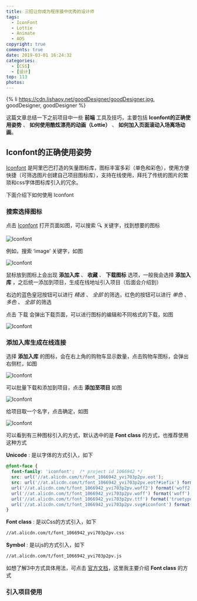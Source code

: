 ```yaml
---
title: 三招让你成为程序猿中优秀的设计师
tags:
  - IconFont
  - Lottie
  - Animate
  - AOS
copyright: true
comments: true
date: 2019-03-01 16:24:32
categories: 
  - [CSS]
  - [设计]
top: 113
photos:
---
```


{% li https://cdn.lishaoy.net/goodDesigner/goodDesigner.jpg, goodDesigner, goodDesigner %}

这篇文章总结一下之前项目中一些 **前端** 工具及技巧，主要包括 **Iconfont的正确使用姿势** 、 **如何使用酷炫漂亮的动画（Lottie）** 、 **如何加入页面滚动入场离场动画**。

<!-- more -->

## Iconfont的正确使用姿势 

[Iconfont](https://www.iconfont.cn) 是阿里巴巴打造的矢量图标库，图标丰富多彩（单色和彩色），使用方便快捷（可筛选图片创建自己项目图标库），支持在线使用，拜托了传统的图片的繁琐和css字体图标库引入的冗余。

下面介绍下如何使用 Iconfont

### 搜索选择图标

点击 [Iconfont](https://www.iconfont.cn) 打开页面如图，可以搜索 🔍 关键字，找到想要的图标

![Iconfont](https://cdn.lishaoy.net/goodDesigner/Iconfont.png "Iconfont" )

例如，搜索 ‘image’ 关键字，如图

![Iconfont](https://cdn.lishaoy.net/goodDesigner/Iconfont2.png "Iconfont" )

鼠标放到图标上会出现 **添加入库** 、 **收藏** 、 **下载图标** 选项，一般我会选择 **添加入库** ，之后统一添加到项目，生成在线地址引入项目（后面会介绍到）

右边的蓝色皇冠按钮可以进行 *精选* 、 *全部* 的筛选，红色的按钮可以进行 *单色* 、 *多色* 、 *全部* 的筛选

点击 下载 会弹出下载页面，可以进行图标的编辑和不同格式的下载，如图

![Iconfont](https://cdn.lishaoy.net/goodDesigner/Iconfont3.1.png "Iconfont" )

### 添加入库生成在线连接

选择 **添加入库** 的图标，会在右上角的购物车显示数量，点击购物车图标，会弹出右侧栏，如图

![Iconfont](https://cdn.lishaoy.net/goodDesigner/Iconfont4.png "Iconfont" )

可以批量下载和添加到项目，点击 **添加至项目** 如图

![Iconfont](https://cdn.lishaoy.net/goodDesigner/Iconfont5.png "Iconfont" )

给项目取一个名字，点击确定，如图

![Iconfont](https://cdn.lishaoy.net/goodDesigner/Iconfont6.png "Iconfont" )

可以看到有三种图标引入的方式，默认选中的是 **Font class** 的方式，也推荐使用这种方式

**Unicode** : 是以字体的方式引入，如下

```css
@font-face {
  font-family: 'iconfont';  /* project id 1066942 */
  src: url('//at.alicdn.com/t/font_1066942_yvi703p2pv.eot');
  src: url('//at.alicdn.com/t/font_1066942_yvi703p2pv.eot?#iefix') format('embedded-opentype'),
  url('//at.alicdn.com/t/font_1066942_yvi703p2pv.woff2') format('woff2'),
  url('//at.alicdn.com/t/font_1066942_yvi703p2pv.woff') format('woff'),
  url('//at.alicdn.com/t/font_1066942_yvi703p2pv.ttf') format('truetype'),
  url('//at.alicdn.com/t/font_1066942_yvi703p2pv.svg#iconfont') format('svg');
}
```

**Font class** : 是以Css的方式引入，如下

```html
//at.alicdn.com/t/font_1066942_yvi703p2pv.css
```

**Symbol** : 是以js的方式引入，如下

```html
//at.alicdn.com/t/font_1066942_yvi703p2pv.js
```

如想了解3中方式具体用法，可点击 [官方文档](https://www.iconfont.cn/help/detail?spm=a313x.7781069.1998910419.d8cf4382a&helptype=code)，这里我主要介绍 **Font class** 的方式

### 引入项目使用

